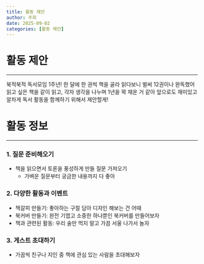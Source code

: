 ```yaml
---
title: 활동 제안
author: 주희
date: 2025-09-02
categories: [활동 제안]
---
```


# **활동 제안**
---
북적북적 독서모임 1주년!
한 달에 한 권씩 책을 골라 읽다보니 벌써 12권이나 완독했어
읽고 싶은 책을 같이 읽고, 각자 생각을 나누며 1년을 꽉 채운 거 같아
앞으로도 재미있고 알차게 독서 활동을 함께하기 위해서 제안할게!


# **활동 정보**
---
### 1. 질문 준비해오기
- 책을 읽으면서 토론을 풍성하게 만들 질문 가져오기
    - 가벼운 질문부터 궁금한 내용까지 다 좋아


### 2. 다양한 활동과 이벤트
- 책갈피 만들기: 좋아하는 구절 담아 디자인 해보는 건 어때
- 북커버 만들기: 완전 기엽고 소중한 하나뿐인 북커버를 만들어보자
- 책과 관련된 활동: 우리 술만 먹지 말고 가끔 서울 나가서 놀자


### 3. 게스트 초대하기
- 가끔씩 친구나 지인 중 책에 관심 있는 사람을 초대해보자




